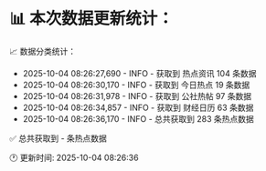 📊 本次数据更新统计：
==========================

📈 数据分类统计：
- 2025-10-04 08:26:27,690 - INFO - 获取到 热点资讯 104 条数据
- 2025-10-04 08:26:30,170 - INFO - 获取到 今日热点 19 条数据
- 2025-10-04 08:26:31,978 - INFO - 获取到 公社热帖 97 条数据
- 2025-10-04 08:26:34,857 - INFO - 获取到 财经日历 63 条数据
- 2025-10-04 08:26:36,170 - INFO - 总共获取到 283 条热点数据

✅ 总共获取到 - 条热点数据

🕐 更新时间: 2025-10-04 08:26:36
